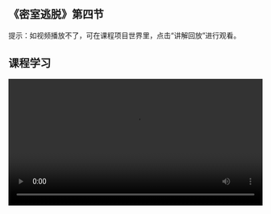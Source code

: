 ## 《密室逃脱》第四节
 
提示：如视频播放不了，可在课程项目世界里，点击“讲解回放”进行观看。
 
 ## 课程学习
<video width="100%" controls controlslist="nodownload nofullscreen noremoteplayback" disablePictureInPicture>
  <source src="https://api.keepwork.com/ts-storage/siteFiles/21745/raw#密室逃脱L4.webm" type="video/webm" />
  <source src="https://api.keepwork.com/ts-storage/siteFiles/21744/raw#密室逃脱L4.mp4" type="video/mp4" />
   
  你的浏览器不支持播放
</video>
<style>
video::-webkit-media-controls-fullscreen-button { display: none; } 
</style>

## 字幕

经过前面三节课的学习，我们已经隐藏了很多关键线索
为了帮助大家更好的探索闯关，我们使用电影方块，来制作一些提示吧
这一小节，我们先来制作一段如何打开黄色大门的提示动画

### 步骤一

打开工具栏，选择电影标签下的电影方块
右键放置于场景中
打开电影方块，先修改时间为3秒
通过操控W、A、S、D键，将摄影机移动到右边门柱上方
位置调整好后，按下K键，生成关键帧，记录摄影机初始位置
然后，拖动时间轴来到3000毫秒的位置
通过操控W、A、S、D键，将摄影机移动到左边门柱上方
位置调整好后，按下K键，生成关键帧，记录摄影机结束位置
点击“到开始”按钮，回到初始位置
点击播放，可以看到摄影机从左往右移动
最后，我们再来添加一句字幕提示
点击“到开始”按钮，回到初始位置，左下角的属性默认为文字
点击右下角+号，输入文字内容，设置文字相关属性
设置好后，点击确定
为了方便大家观看提示动画，我们在电影方块旁边再添加一个启动按钮
到这里，一段简单的提示动画就制作好了

### 步骤二

上一小节，我们制作了一段简单的线索提示动画
这一小节，我们来给密室制作一段开场动画
首先，打开工具栏，选择电影标签下的电影方块
右键放置于场景中
打开电影方块，将时间由30秒改为5秒
通过操控W、A、S、D键，将摄影机移动到大门的正上方
让摄影机俯瞰整个密室场景
位置调整好后，按下K键，生成关键帧，记录摄影机初始位置
然后，拖动时间轴来到5000毫秒的位置
通过操控W、A、S、D键，将摄影机移动到黄色大门前
按下K键，生成关键帧，记录摄影机结束位置
点击“到开始”按钮，来到初始位置
点击右下角的+号，添加一段字幕
字幕添加好后，点击播放，看看效果
最后，我们在电影方块上方放置一个按钮，方便大家点击播放动画
到这里，一段开场动画就成功制作好了

### 步骤三

提示动画和开场动画都全部制作好了
最后这一小节，我们来一起体验一下这个密室吧
点击右边按钮，可以观看密室开场动画，了解密室整体情况
点击左边按钮，可以打开第一扇门，进入第一个房间
点击房间内的宝箱盖子，可以打开宝箱
拖出里面的模型，就可以顺利打开红色大门，进入第二个房间
这时，可以点击观看提示动画
根据动画提示，我们需要找到黄色雕像
把黄色雕像放置到门柱上，就可以打开黄色大门，成功通关密室啦
你觉得密室还可以如何设计呢？
比如是否可以增加其他解谜的线索
或者增加一些需要输入密码的密码门等等
这些，在以后的课程中，我们会继续学习哟